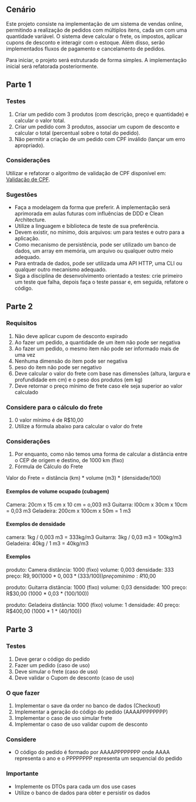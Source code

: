 ## Cenário

Este projeto consiste na implementação de um sistema de vendas online, permitindo a realização de pedidos com múltiplos itens, cada um com uma quantidade variável. O sistema deve calcular o frete, os impostos, aplicar cupons de desconto e interagir com o estoque. Além disso, serão implementados fluxos de pagamento e cancelamento de pedidos.

Para iniciar, o projeto será estruturado de forma simples. A implementação inicial será refatorada posteriormente.

## Parte 1

### Testes

1. Criar um pedido com 3 produtos (com descrição, preço e quantidade) e calcular o valor total.
2. Criar um pedido com 3 produtos, associar um cupom de desconto e calcular o total (percentual sobre o total do pedido).
3. Não permitir a criação de um pedido com CPF inválido (lançar um erro apropriado).

### Considerações

Utilizar e refatorar o algoritmo de validação de CPF disponível em: [Validação de CPF](https://github.com/rodrigobranas/cccat7_refactoring/blob/master/src/example2/cpfBefore.ts).

### Sugestões

- Faça a modelagem da forma que preferir. A implementação será aprimorada em aulas futuras com influências de DDD e Clean Architecture.
- Utilize a linguagem e biblioteca de teste de sua preferência.
- Devem existir, no mínimo, dois arquivos: um para testes e outro para a aplicação.
- Como mecanismo de persistência, pode ser utilizado um banco de dados, um array em memória, um arquivo ou qualquer outro meio adequado.
- Para entrada de dados, pode ser utilizada uma API HTTP, uma CLI ou qualquer outro mecanismo adequado.
- Siga a disciplina de desenvolvimento orientado a testes: crie primeiro um teste que falha, depois faça o teste passar e, em seguida, refatore o código.

## Parte 2

### Requisitos

1. Não deve aplicar cupom de desconto expirado
2. Ao fazer um pedido, a quantidade de um item não pode ser negativa
3. Ao fazer um pedido, o mesmo item não pode ser informado mais de uma vez
4. Nenhuma dimensão do item pode ser negativa
5. peso do item não pode ser negativo
6. Deve calcular o valor do frete com base nas dimensões (altura, largura e profundidade em cm) e o peso dos produtos (em kg)
7. Deve retornar o preço mínimo de frete caso ele seja superior ao valor calculado

### Considere para o cálculo do frete

1. 0 valor mínimo é de R$10,00
2. Utilize a fórmula abaixo para calcular o valor do frete

### Considerações

1. Por enquanto, como não temos uma forma de calcular a distância entre o CEP de origem e destino, de 1000 km (fixo)
2. Fórmula de Cálculo do Frete

Valor do Frete = distância (km) * volume (m3) * (densidade/100)

#### Exemplos de volume ocupado (cubagem)
Camera: 20cm x 15 cm x 10 cm = o,003 m3
Guitarra: l00cm x 30cm x 10cm = 0,03 m3
Geladeira: 200cm x 100cm x 50m = 1 m3

#### Exemplos de densidade
camera: 1kg / 0,003 m3 = 333kg/m3
Guitarra: 3kg / 0,03 m3 = 100kg/m3
Geladeira: 40kg / 1 m3 = 40kg/m3

#### Exemplos
produto: Camera
distância: 1000 (fixo)
volume: 0,003
densidade: 333
preço: R$9,90 (1000 * 0,003 * (333/100))
preço mínimo: R$10,00

produto: Guitarra
distância: 1000 (fixo)
volume: 0,03
densidade: 100
preço: R$30,00 (1000 * 0,03 * (100/100))

produto: Geladeira
distância: 1000 (fixo)
volume: 1
densidade: 40
preço: R$400,00 (1000 * 1 * (40/100))


## Parte 3

### Testes

1. Deve gerar o código do pedido
2. Fazer um pedido (caso de uso)
3. Deve simular o frete (caso de uso)
4. Deve validar o Cupom de desconto (caso de uso)

### O que fazer
1. Implementar o save da order no banco de dados (Checkout)
2. Implementar a geração do código do pedido (AAAAPPPPPPPP)
3. Implementar o caso de uso simular frete
4. Implementar o caso de uso validar cupom de desconto

### Considere
- O código do pedido é formado por AAAAPPPPPPPP onde AAAA representa o ano e o PPPPPPPP representa um sequencial do pedido

### Importante
- Implemente os DTOs para cada um dos use cases
- Utilize o banco de dados para obter e persistir os dados
